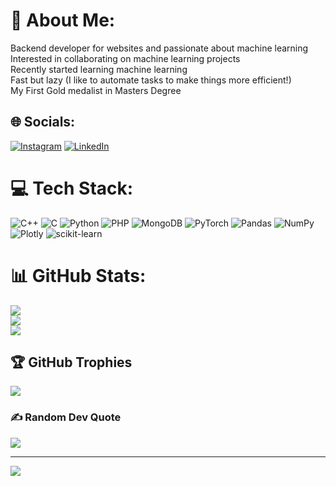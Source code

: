 # 💫 About Me:
Backend developer for websites and passionate about machine learning <br>Interested in collaborating on machine learning projects<br>Recently started learning machine learning<br>Fast but lazy (I like to automate tasks to make things more efficient!)<br> My First Gold medalist in Masters Degree


## 🌐 Socials:
[![Instagram](https://img.shields.io/badge/Instagram-%23E4405F.svg?logo=Instagram&logoColor=white)](https://instagram.com/anand_therattil) [![LinkedIn](https://img.shields.io/badge/LinkedIn-%230077B5.svg?logo=linkedin&logoColor=white)](https://linkedin.com/in/anand-therattil-6602b5169) 

# 💻 Tech Stack:
![C++](https://img.shields.io/badge/c++-%2300599C.svg?style=for-the-badge&logo=c%2B%2B&logoColor=white) ![C](https://img.shields.io/badge/c-%2300599C.svg?style=for-the-badge&logo=c&logoColor=white) ![Python](https://img.shields.io/badge/python-3670A0?style=for-the-badge&logo=python&logoColor=ffdd54) ![PHP](https://img.shields.io/badge/php-%23777BB4.svg?style=for-the-badge&logo=php&logoColor=white) ![MongoDB](https://img.shields.io/badge/MongoDB-%234ea94b.svg?style=for-the-badge&logo=mongodb&logoColor=white) ![PyTorch](https://img.shields.io/badge/PyTorch-%23EE4C2C.svg?style=for-the-badge&logo=PyTorch&logoColor=white) ![Pandas](https://img.shields.io/badge/pandas-%23150458.svg?style=for-the-badge&logo=pandas&logoColor=white) ![NumPy](https://img.shields.io/badge/numpy-%23013243.svg?style=for-the-badge&logo=numpy&logoColor=white) ![Plotly](https://img.shields.io/badge/Plotly-%233F4F75.svg?style=for-the-badge&logo=plotly&logoColor=white) ![scikit-learn](https://img.shields.io/badge/scikit--learn-%23F7931E.svg?style=for-the-badge&logo=scikit-learn&logoColor=white)
# 📊 GitHub Stats:
![](https://github-readme-stats.vercel.app/api?username=anand-therattil&theme=gruvbox&hide_border=false&include_all_commits=true&count_private=true)<br/>
![](https://github-readme-streak-stats.herokuapp.com/?user=anand-therattil&theme=gruvbox&hide_border=false)<br/>
![](https://github-readme-stats.vercel.app/api/top-langs/?username=anand-therattil&theme=gruvbox&hide_border=false&include_all_commits=true&count_private=true&layout=compact)

## 🏆 GitHub Trophies
![](https://github-profile-trophy.vercel.app/?username=anand-therattil&theme=radical&no-frame=false&no-bg=false&margin-w=4)

### ✍️ Random Dev Quote
![](https://quotes-github-readme.vercel.app/api?type=horizontal&theme=radical)

---
[![](https://visitcount.itsvg.in/api?id=anand-therattil&icon=6&color=1)](https://visitcount.itsvg.in)

<!-- Proudly created with GPRM ( https://gprm.itsvg.in ) -->
